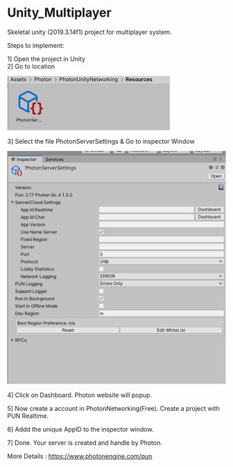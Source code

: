 # Unity_Multiplayer
Skeletal unity (2019.3.14f1) project for multiplayer system.

Steps to implement:

1] Open the project in Unity <br>
2] Go to location

<img src="images/1.PNG">

3] Select the file PhotonServerSettings & Go to inspector Window

<img src="images/2.PNG">

4] Click on Dashboard. Photon website will popup.

5] Now create a account in PhotonNetworking(Free). Create a project with PUN Realtime.

6] Addd the unique AppID to the inspector window.

7] Done. Your server is created and handle by Photon.

More Details : https://www.photonengine.com/pun
